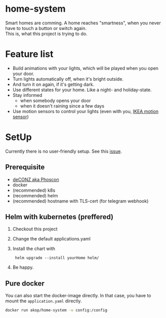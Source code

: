 # home-system

Smart homes are comming. A home reaches "smartness", when you never have to touch a button or switch again.  
This is, what this project is trying to do.

# Feature list
* Build animations with your lights, which will be played when you open your door.
* Turn lights automatically off, when it's bright outside.
* And turn it on again, if it's getting dark.
* Use different states for your home. Like a night- and holiday-state.
* Stay informed 
  * when somebody opens your door
  * when it doesn't raining since a few days
* Use motion sensors to control your lights (even with you, [IKEA motion sensor](https://github.com/dresden-elektronik/deconz-rest-plugin/issues/1676))


# SetUp
Currently there is no user-friendly setup. See this [issue](https://github.com/AndreKoepke/home-system/issues/2).  

## Prerequisite
* [deCONZ aka Phoscon](https://phoscon.de/en/conbee/install)
* docker
* (recommended) k8s
* (recommended) helm
* (recommended) hostname with TLS-cert (for telegram webhook)

## Helm with kubernetes (preffered)

1. Checkout this project
2. Change the default applications.yaml 
3. Install the chart with

    <!-- language: bash -->
        helm upgrade --install yourHome helm/
4. Be happy.

## Pure docker

You can also start the docker-image directly.
In that case, you have to mount the `application.yaml` directly.

```bash
docker run akop/home-system -v config:/config
```
